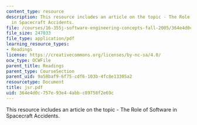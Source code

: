 ```yaml
---
content_type: resource
description: This resource includes an article on the topic - The Role of Software
  in Spacecraft Accidents.
file: /courses/16-355j-software-engineering-concepts-fall-2005/364e4d0c757e93e44abbc89758f2e69c_jsr.pdf
file_size: 247033
file_type: application/pdf
learning_resource_types:
- Readings
license: https://creativecommons.org/licenses/by-nc-sa/4.0/
ocw_type: OCWFile
parent_title: Readings
parent_type: CourseSection
parent_uid: 9a58baf9-6f75-cdf6-103b-4fc8e13305a2
resourcetype: Document
title: jsr.pdf
uid: 364e4d0c-757e-93e4-4abb-c89758f2e69c
---
```

This resource includes an article on the topic - The Role of Software in Spacecraft Accidents.